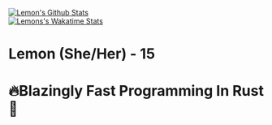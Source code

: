 [![Lemon's Github Stats](https://github-readme-stats.vercel.app/api?username=LemonjamesD&count_private=true&show_icons=true&theme=ayu-mirage&include_all_commits=true)](https://github.com/anuraghazra/github-readme-stats)
<br/>
[![Lemons's Wakatime Stats](https://github-readme-stats.vercel.app/api/wakatime?username=LemonjamesD&theme=ayu-mirage)](https://github.com/anuraghazra/github-readme-stats)

# Lemon (She/Her) - 15<br/>
# 🔥Blazingly Fast Programming In Rust🚀
